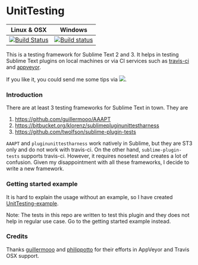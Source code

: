 UnitTesting
===================
Linux & OSX | Windows
------------|------------
 [![Build Status](http://img.shields.io/travis/randy3k/UnitTesting/master.svg)](https://travis-ci.org/randy3k/UnitTesting) | [![Build status](http://img.shields.io/appveyor/ci/randy3k/UnitTesting/branch/master.svg)](https://ci.appveyor.com/project/randy3k/UnitTesting/branch/master)

This is a testing framework for Sublime Text 2 and 3. It helps in testing Sublime Text plugins on local machines or via CI services such as [travis-ci](https://travis-ci.org) and [appveyor](http://www.appveyor.com).

If you like it, you could send me some tips via [![](http://img.shields.io/gittip/randy3k.svg)](https://www.gittip.com/randy3k).

### Introduction

There are at least 3 testing frameworks for Sublime Text in town. They are

1. https://github.com/guillermooo/AAAPT
2. https://bitbucket.org/klorenz/sublimepluginunittestharness
3. https://github.com/twolfson/sublime-plugin-tests

`AAAPT` and `pluginunittestharness` work natively in Sublime, but they are ST3 only and do not work with travis-ci. On the other hand, `sublime-plugin-tests` supports travis-ci. However, it requires nosetest and creates a lot of confusion. Given my disappointment with all these frameworks, I decide to write a new framework.

### Getting started example

It is hard to explain the usage without an example, so I have created [UnitTesting-example](https://github.com/randy3k/UnitTesting-example).

Note: The tests in this repo are written to test this plugin and they does not help in regular use case. Go to the getting started example instead.

### Credits
Thanks [guillermooo](https://github.com/guillermooo) and [philippotto](https://github.com/philippotto) for their efforts in AppVeyor and Travis OSX support. 
